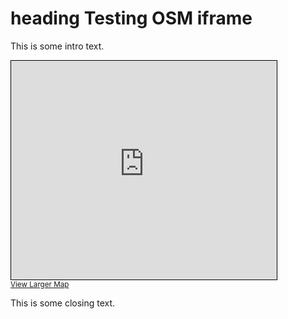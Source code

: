 # heading Testing OSM iframe

This is some intro text. 

<iframe width="425" height="350" src="https://www.openstreetmap.org/export/embed.html?bbox=-4.450203180313111%2C36.71817253686705%2C-4.447963535785676%2C36.7191314404007&amp;layer=transportmap&amp;marker=36.71865199013015%2C-4.449083358049393" style="border: 1px solid black"></iframe>
<figcaption><small><a href="https://www.openstreetmap.org/?mlat=36.71865&amp;mlon=-4.44908#map=20/36.71865/-4.44908&amp;layers=T">View Larger Map</a></small>


This is some closing text.
